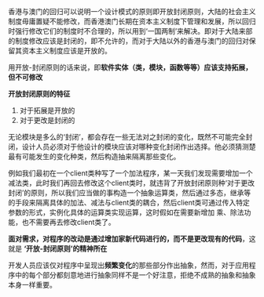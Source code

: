 香港与澳门的回归可以说明一个设计模式的原则即开放封闭原则，大陆的社会主义制度毋庸置疑不能修改，而香港澳门长期在资本主义制度下管理和发展，所以回归时强行修改它们的制度时不合理的，所以用到‘一国两制’来解决。即对于大陆来部的制度修改应该是封闭的，即不允许的，而对于大陆以外的香港与澳门的回归对保留其资本主义制度应该是开放的。

用开放-封闭原则的话来说，即**软件实体（类，模块，函数等等）应该支持拓展，但不可修改**

**开放封闭原则的特征**
1. 对于拓展是开放的
2. 对于更改是封闭的

无论模块是多么的‘封闭’，都会存在一些无法对之封闭的变化，既然不可能完全封闭，设计人员必须对于他设计的模块应该对哪种变化封闭作出选择。他必须猜测楚最有可能发生的变化种类，然后构造抽来隔离那些变化。

例如我们最初在一个client类种写了一个加法程序，某一天我们发现需要增加一个减法类，此时我们再回去修改这个client类时，就违背了开放封闭原则种‘对于更改封闭’的原则，所以我们应当做的事构造一个抽象运算类，然后通过多态，继承等的手段来隔离具体的加法、减法与client类的耦合，然后client类可通过传入特定参数的形式，实例化具体的运算类实现运算，这时假如在需要新增加 乘、除法功能，也不需要再去修改client类了。

**面对需求，对程序的改动是通过增加家新代码进行的，而不是更改现有的代码**，这就是 **‘开放-封闭原则’的精神所在**

开发人员应该仅对程序中呈现出**频繁变化**的那些部分作出抽象，然而，对于应用程序中的每个部分都刻意地进行抽象同样不是一个好注意，拒绝不成熟的抽象和抽象本身一样重要。

